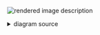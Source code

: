 ![rendered image description](relative/path/to/rendered_image.png)

<details>
  <summary>diagram source</summary>
  This details block is collapsed by default when viewed in GitHub. This hides the mermaid graph definition, while the rendered image
  linked above is shown. The details tag has to follow the image tag. (newlines allowed)

```mermaid
gantt
    title Example Gantt Chart

    section Section
    Task 1           :a1, 2024-04-01, 30d
    Task 2           :after a1  , 20d
    Final Section    : 2024-05-12  , 12d


```
</details>
